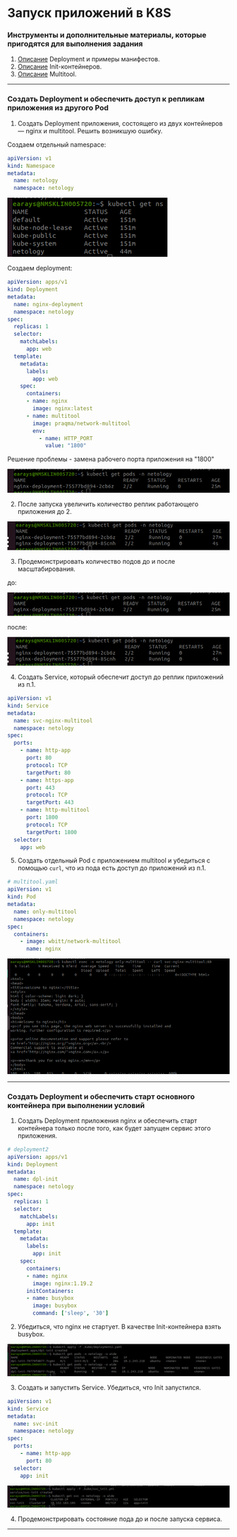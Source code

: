 # Запуск приложений в K8S

### Инструменты и дополнительные материалы, которые пригодятся для выполнения задания

1. [Описание](https://kubernetes.io/docs/concepts/workloads/controllers/deployment/) Deployment и примеры манифестов.
2. [Описание](https://kubernetes.io/docs/concepts/workloads/pods/init-containers/) Init-контейнеров.
3. [Описание](https://github.com/wbitt/Network-MultiTool) Multitool.

------

### Создать Deployment и обеспечить доступ к репликам приложения из другого Pod

1. Создать Deployment приложения, состоящего из двух контейнеров — nginx и multitool. Решить возникшую ошибку.

Создаем отдельный namespace:

```yaml
apiVersion: v1
kind: Namespace
metadata:
  name: netology
  namespace: netology
```
![](./images/1.png)

Создаем deployment:

```yaml
apiVersion: apps/v1
kind: Deployment
metadata:
  name: nginx-deployment
  namespace: netology
spec:
  replicas: 1
  selector:
    matchLabels:
      app: web
  template:
    metadata:
      labels:
        app: web
    spec:
      containers:
      - name: nginx
        image: nginx:latest
      - name: multitool
        image: praqma/network-multitool
        env:
          - name: HTTP_PORT
            value: "1800"
```

Решение проблемы - замена рабочего порта приложения на "1800"

![](./images/2.png)


2. После запуска увеличить количество реплик работающего приложения до 2.

![](./images/3.png)

3. Продемонстрировать количество подов до и после масштабирования.

до:

![](./images/2.png)

после:

![](./images/3.png)

4. Создать Service, который обеспечит доступ до реплик приложений из п.1.

```yaml
apiVersion: v1
kind: Service
metadata:
  name: svc-nginx-multitool
  namespace: netology
spec:
  ports:
    - name: http-app
      port: 80
      protocol: TCP
      targetPort: 80
    - name: https-app
      port: 443
      protocol: TCP
      targetPort: 443
    - name: http-multitool
      port: 1800
      protocol: TCP
      targetPort: 1800
  selector:
    app: web
```

5. Создать отдельный Pod с приложением multitool и убедиться с помощью `curl`, что из пода есть доступ до приложений из п.1.


```yaml 
# multitool.yaml
apiVersion: v1
kind: Pod
metadata:
  name: only-multitool
  namespace: netology
spec:
  containers:
    - image: wbitt/network-multitool
      name: nginx
```

![](./images/4.png)

------

###  Создать Deployment и обеспечить старт основного контейнера при выполнении условий

1. Создать Deployment приложения nginx и обеспечить старт контейнера только после того, как будет запущен сервис этого приложения.

```yaml 
# deployment2
apiVersion: apps/v1
kind: Deployment
metadata:
  name: dpl-init
  namespace: netology
spec:
  replicas: 1 
  selector:
    matchLabels:
      app: init
  template:
    metadata:
      labels:
        app: init
    spec:
      containers:
      - name: nginx
        image: nginx:1.19.2
      initContainers:
      - name: busybox
        image: busybox
        command: ['sleep', '30']
```

2. Убедиться, что nginx не стартует. В качестве Init-контейнера взять busybox.

![](./images/5.png)

3. Создать и запустить Service. Убедиться, что Init запустился.

```yaml
apiVersion: v1
kind: Service
metadata:
  name: svc-init
  namespace: netology
spec:
  ports:
    - name: http-app
      port: 80 
  selector:
    app: init
```

![](./images/6.png)

4. Продемонстрировать состояние пода до и после запуска сервиса.

------
